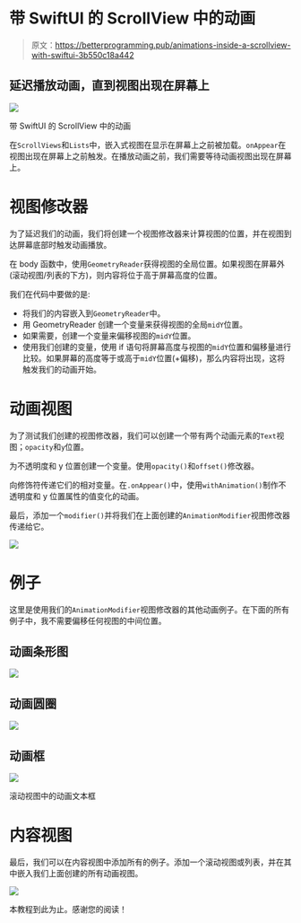 # 带 SwiftUI 的 ScrollView 中的动画

> 原文：<https://betterprogramming.pub/animations-inside-a-scrollview-with-swiftui-3b550c18a442>

## 延迟播放动画，直到视图出现在屏幕上

![](img/689823a7ba26bf38060c656d807f5ef1.png)

带 SwiftUI 的 ScrollView 中的动画

在`ScrollViews`和`Lists`中，嵌入式视图在显示在屏幕上之前被加载。`onAppear`在视图出现在屏幕上之前触发。在播放动画之前，我们需要等待动画视图出现在屏幕上。

# 视图修改器

为了延迟我们的动画，我们将创建一个视图修改器来计算视图的位置，并在视图到达屏幕底部时触发动画播放。

在 body 函数中，使用`GeometryReader`获得视图的全局位置。如果视图在屏幕外(滚动视图/列表的下方)，则内容将位于高于屏幕高度的位置。

我们在代码中要做的是:

*   将我们的内容嵌入到`GeometryReader`中。
*   用 GeometryReader 创建一个变量来获得视图的全局`midY`位置。
*   如果需要，创建一个变量来偏移视图的`midY`位置。
*   使用我们创建的变量，使用 if 语句将屏幕高度与视图的`midY`位置和偏移量进行比较。如果屏幕的高度等于或高于`midY`位置(+偏移)，那么内容将出现，这将触发我们的动画开始。

# 动画视图

为了测试我们创建的视图修改器，我们可以创建一个带有两个动画元素的`Text`视图；`opacity`和`y`位置。

为不透明度和 y 位置创建一个变量。使用`opacity()`和`offset()`修改器。

向修饰符传递它们的相对变量。在`.onAppear()`中，使用`withAnimation()`制作不透明度和 y 位置属性的值变化的动画。

最后，添加一个`modifier()`并将我们在上面创建的`AnimationModifier`视图修改器传递给它。

![](img/b176d69887aef6070488bb4911b0ebc7.png)

# 例子

这里是使用我们的`AnimationModifier`视图修改器的其他动画例子。在下面的所有例子中，我不需要偏移任何视图的中间位置。

## 动画条形图

![](img/5332037bd9e63b42e015797d2f2c668a.png)

## 动画圆圈

![](img/d5357e801c3af8eae04d2ed826b4845c.png)

## 动画框

![](img/cb5b89c0fea95d1df1014de5b0329cfa.png)

滚动视图中的动画文本框

# 内容视图

最后，我们可以在内容视图中添加所有的例子。添加一个滚动视图或列表，并在其中嵌入我们上面创建的所有动画视图。

![](img/878d71b7cb07cdaac964a14e70d0119a.png)

本教程到此为止。感谢您的阅读！